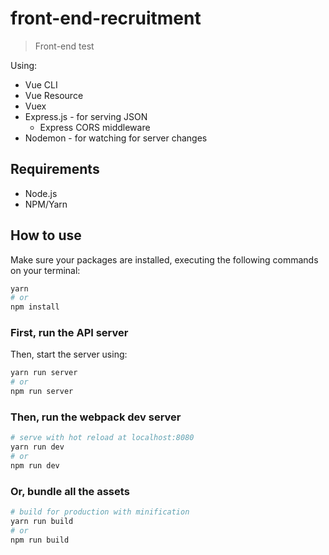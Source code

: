 # front-end-recruitment

> Front-end test

Using:
- Vue CLI
- Vue Resource
- Vuex
- Express.js - for serving JSON
	- Express CORS middleware
- Nodemon - for watching for server changes

## Requirements

- Node.js
- NPM/Yarn

## How to use

Make sure your packages are installed, executing the following commands on your terminal:
``` bash
yarn
# or
npm install
```
### First, run the API server

Then, start the server using:
``` bash
yarn run server
# or
npm run server
```

### Then, run the webpack dev server

``` bash
# serve with hot reload at localhost:8080
yarn run dev
# or
npm run dev
```

### Or, bundle all the assets

``` bash
# build for production with minification
yarn run build
# or
npm run build
```
